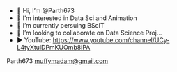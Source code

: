 - 👋 Hi, I’m @Parth673
- 👀 I’m interested in Data Sci and Animation
- 🌱 I’m currently persuing BScIT
- 💞️ I’m looking to collaborate on Data Science Proj...
- ▶  YouTube: https://www.youtube.com/channel/UCy-L4tyXtulDPmKUOmb8iPA


Parth673
muffymadam@gmail.com
